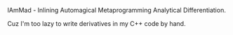 IAmMad - Inlining Automagical Metaprogramming Analytical Differentiation.

Cuz I'm too lazy to write derivatives in my C++ code by hand.
